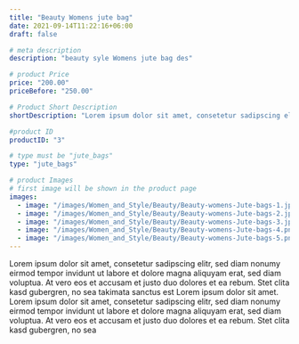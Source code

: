 ```yaml
---
title: "Beauty Womens jute bag"
date: 2021-09-14T11:22:16+06:00
draft: false

# meta description
description: "beauty syle Womens jute bag des"

# product Price
price: "200.00"
priceBefore: "250.00"

# Product Short Description
shortDescription: "Lorem ipsum dolor sit amet, consetetur sadipscing elitr, sed diam nonumy eirmod tempor invidunt ut"

#product ID
productID: "3"

# type must be "jute_bags"
type: "jute_bags"

# product Images
# first image will be shown in the product page
images:
  - image: "/images/Women_and_Style/Beauty/Beauty-womens-Jute-bags-1.jpg"
  - image: "/images/Women_and_Style/Beauty/Beauty-womens-Jute-bags-2.jpg"
  - image: "/images/Women_and_Style/Beauty/Beauty-womens-Jute-bags-3.jpg"
  - image: "/images/Women_and_Style/Beauty/Beauty-womens-Jute-bags-4.png"
  - image: "/images/Women_and_Style/Beauty/Beauty-womens-Jute-bags-5.png"
---
```


Lorem ipsum dolor sit amet, consetetur sadipscing elitr, sed diam nonumy eirmod tempor invidunt ut labore et dolore magna aliquyam erat, sed diam voluptua. At vero eos et accusam et justo duo dolores et ea rebum. Stet clita kasd gubergren, no sea takimata sanctus est Lorem ipsum dolor sit amet. Lorem ipsum dolor sit amet, consetetur sadipscing elitr, sed diam nonumy eirmod tempor invidunt ut labore et dolore magna aliquyam erat, sed diam voluptua. At vero eos et accusam et justo duo dolores et ea rebum. Stet clita kasd gubergren, no sea
